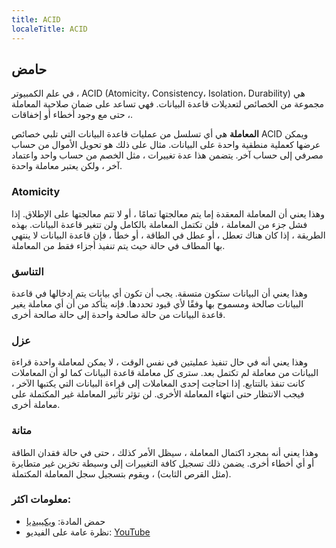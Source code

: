 ```yaml
---
title: ACID
localeTitle: ACID
---
```

## حامض

في علم الكمبيوتر ، ACID (Atomicity، Consistency، Isolation، Durability) هي مجموعة من الخصائص لتعديلات قاعدة البيانات. فهي تساعد على ضمان صلاحية المعاملة ، حتى مع وجود أخطاء أو إخفاقات.

**المعاملة** هي أي تسلسل من عمليات قاعدة البيانات التي تلبي خصائص ACID ويمكن عرضها كعملية منطقية واحدة على البيانات. مثال على ذلك هو تحويل الأموال من حساب مصرفي إلى حساب آخر. يتضمن هذا عدة تغييرات ، مثل الخصم من حساب واحد واعتماد آخر ، ولكن يعتبر معاملة واحدة.

### Atomicity

وهذا يعني أن المعاملة المعقدة إما يتم معالجتها تمامًا ، أو لا تتم معالجتها على الإطلاق. إذا فشل جزء من المعاملة ، فلن تكتمل المعاملة بالكامل ولن تتغير قاعدة البيانات. بهذه الطريقة ، إذا كان هناك تعطل ، أو عطل في الطاقة ، أو خطأ ، فإن قاعدة البيانات لا ينتهي بها المطاف في حالة حيث يتم تنفيذ أجزاء فقط من المعاملة.

### التناسق

وهذا يعني أن البيانات ستكون متسقة. يجب أن تكون أي بيانات يتم إدخالها في قاعدة البيانات صالحة ومسموح بها وفقًا لأي قيود تحددها. فإنه يتأكد من أن أي معاملة يغير قاعدة البيانات من حالة صالحة واحدة إلى حالة صالحة أخرى.

### عزل

وهذا يعني أنه في حال تنفيذ عمليتين في نفس الوقت ، لا يمكن لمعاملة واحدة قراءة البيانات من معاملة لم تكتمل بعد. سترى كل معاملة قاعدة البيانات كما لو أن المعاملات كانت تنفذ بالتتابع. إذا احتاجت إحدى المعاملات إلى قراءة البيانات التي يكتبها الآخر ، فيجب الانتظار حتى انتهاء المعاملة الأخرى. لن تؤثر تأثير المعاملة غير المكتملة على معاملة أخرى.

### متانة

وهذا يعني أنه بمجرد اكتمال المعاملة ، سيظل الأمر كذلك ، حتى في حالة فقدان الطاقة أو أي أخطاء أخرى. يضمن ذلك تسجيل كافة التغييرات إلى وسيطة تخزين غير متطايرة (مثل القرص الثابت) ، ويقوم بتسجيل سجل المعاملة المكتملة.

### معلومات اكثر:

*   حمض المادة: [ويكيبيديا](https://en.wikipedia.org/wiki/ACID)
*   نظرة عامة على الفيديو: [YouTube](https://www.youtube.com/watch?v=LSB4eceRsw8)